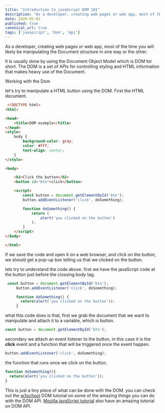 ```yaml
---
title: "Introduction to javaScript DOM 101"
description: "As a developer, creating web pages or web app, most of the time you will likely be manipulating the Document structure in one way or the other. It is usually done by using..."
date: 2020-05-03
published: true
canonical_url: true
tags: ['javascript', 'Dom', 'Api']
---
```


As a developer, creating web pages or web app, most of the time you will likely be manipulating the Document structure in one way or the other.

It is usually done by using the Document Object Model which is DOM for short. The DOM is a set of APIs for controlling styling and HTML information that makes heavy use of the Document.

Working with the Dom

let's try to manipulate a HTML button using the DOM. First the HTML document.

```html
 <!DOCTYPE html>
<html>

<head>
    <title>DOM example</title>
</head>
<style>
    body {
        background-color: gray;
        color: #fff;
        text-align: center;
    }
</style>

<body>

    <h2>Click the button</h2>
    <button id="btn">click</button>

    <script>
        const button = document.getElementById('btn');
        button.addEventListener('click', doSomething);

        function doSomething() {
            return (
                alert('you clicked on the button')
            );
        }
    </script>
</body>

</html>
```
If we save the code and open it on a web browser, and click on the button, we should get a pop-up box telling us that we clicked on the button.

lets try to understand the code above. first we have the javaScript code at the button just before the clossing body tag.

```javascript
 const button = document.getElementById('btn');
     button.addEventListener('click', doSomething);

     function doSomething() {
       return(alert('you clicked on the button'));
     }
```

what this code does is that, first we grab the document that we want to manipulate and attach it to a variable, which is button.

```javascript
const button = document.getElementById('btn');
```
secondary we attach an event listener to the button, in this case it is the **click** event and a function that will be triggered once the event happen.

```javascript
button.addEventListener('click', doSomething);
```
the function that runs once we click on the button.

```javascript
function doSomething(){
  return(alert('you clicked on the button'));
}
```
This is just a tiny piece of what can be done with the DOM. you can check out the [w3school](https://www.w3schools.com/js/js_htmldom_methods.asp) DOM tutorial on some of the amazing things you can do with the DOM API. [Mozilla javaScript tutorial](https://developer.mozilla.org/en-US/docs/Web/API/Document_Object_Model) also have an amazing tutorial on DOM API.
